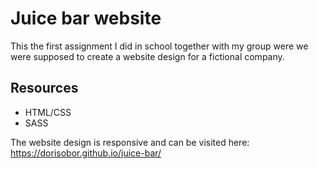# Juice bar website

This the first assignment I did in school together with my group were we were supposed to create a website design for a fictional company.

## Resources

- HTML/CSS
- SASS

The website design is responsive and can be visited here: https://dorisobor.github.io/juice-bar/
